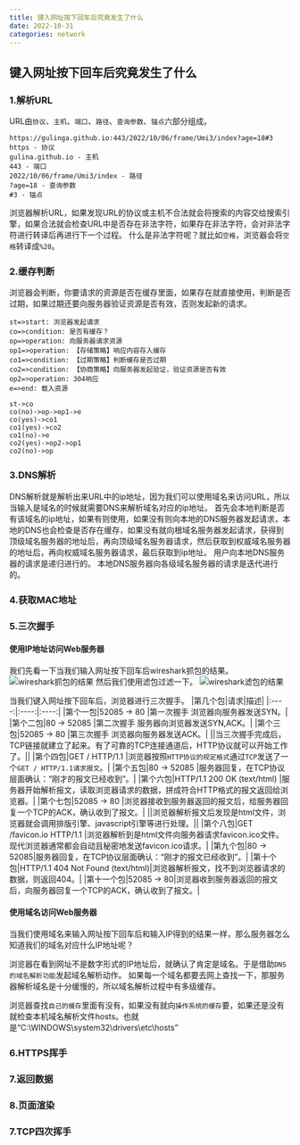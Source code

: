 ```yaml
---
title: 键入网址按下回车后究竟发生了什么
date: 2022-10-31
categories: network
---
```


## 键入网址按下回车后究竟发生了什么

### 1.解析URL
URL由`协议`、`主机`、`端口`、`路径`、`查询参数`、`锚点`六部分组成。
```
https://gulinga.github.io:443/2022/10/06/frame/Umi3/index?age=18#3
https - 协议
gulina.github.io - 主机
443 - 端口
2022/10/06/frame/Umi3/index - 路径
?age=18 - 查询参数
#3 - 锚点
```
浏览器解析URL，如果发现URL的协议或主机不合法就会将搜索的内容交给搜索引擎，如果合法就会检查URL中是否存在非法字符，如果存在非法字符，会对非法字符进行转译后再进行下一个过程。
什么是非法字符呢？就比如`空格`，浏览器会将`空格`转译成`%20`。

### 2.缓存判断
浏览器会判断，你要请求的资源是否在缓存里面，如果存在就直接使用，判断是否过期，如果过期还要向服务器验证资源是否有效，否则发起新的请求。
```flow
st=>start: 浏览器发起请求
co=>condition: 是否有缓存？
op=>operation: 向服务器请求资源
op1=>operation: 【存储策略】响应内容存入缓存
co1=>condition: 【过期策略】判断缓存是否过期
co2=>condition: 【协商策略】向服务器发起验证，验证资源是否有效
op2=>operation: 304响应
e=>end: 载入资源

st->co
co(no)->op->op1->e
co(yes)->co1
co1(yes)->co2
co1(no)->e
co2(yes)->op2->op1
co2(no)->op
```

### 3.DNS解析
DNS解析就是解析出来URL中的ip地址，因为我们可以使用域名来访问URL，所以当输入是域名的时候就需要DNS来解析域名对应的ip地址。
首先会本地判断是否有该域名的ip地址，如果有则使用，如果没有则向本地的DNS服务器发起请求，本地的DNS也会检查是否存在缓存，如果没有就向根域名服务器发起请求，获得到顶级域名服务器的地址后，再向顶级域名服务器请求，然后获取到权威域名服务器的地址后，再向权威域名服务器请求，最后获取到ip地址。
用户向本地DNS服务器的请求是递归进行的。
本地DNS服务器向各级域名服务器的请求是迭代进行的。

### 4.获取MAC地址


### 5.三次握手
#### 使用IP地址访问Web服务器
我们先看一下当我们输入网址按下回车后wireshark抓包的结果。
![wireshark抓包的结果](/images/%E7%BD%91%E7%BB%9C/1.png)
然后我们使用滤包过滤一下。
![wireshark滤包的结果](/images/%E7%BD%91%E7%BB%9C/2.png)

当我们键入网址按下回车后，浏览器进行三次握手。
|第几个包|请求|描述|
|:----:|:----:|:----:|
|第个一包|52085 -> 80  |第一次握手  浏览器向服务器发送SYN。|
|第个二包|80 -> 52085  |第二次握手  服务器向浏览器发送SYN,ACK。|
|第个三包|52085 -> 80  |第三次握手  浏览器向服务器发送ACK。|
||当三次握手完成后，TCP链接就建立了起来。有了可靠的TCP连接通道后，HTTP协议就可以开始工作了。||
|第个四包|GET / HTTP/1.1 |浏览器按照`HTTP协议的规定格式`通过`TCP`发送了一个`GET / HTTP/1.1请求报文`。|
|第个五包|80 -> 52085  |服务器回复，在TCP协议层面确认：“刚才的报文已经收到”。|
|第个六包|HTTP/1.1 200 OK (text/html)  |服务器开始解析报文，读取浏览器请求的数据，拼成符合HTTP格式的报文返回给浏览器。|
|第个七包|52085 -> 80  |浏览器接收到服务器返回的报文后，给服务器回复一个TCP的ACK，确认收到了报文。|
||浏览器解析报文后发现是html文件，浏览器就会调用排版引擎、javascript引擎等进行处理。||
|第个八包|GET /favicon.io HTTP/1.1 |浏览器解析到是html文件向服务器请求favicon.ico文件。现代浏览器通常都会自动且秘密地发送favicon.ico请求。|
|第九个包|80 -> 52085|服务器回复，在TCP协议层面确认：“刚才的报文已经收到”。|
|第十个包|HTTP/1.1 404 Not Found (text/html)|浏览器解析报文，找不到浏览器请求的数据，则返回404。|
|第十一个包|52085 -> 80|浏览器收到服务器返回的报文后，向服务器回复一个TCP的ACK，确认收到了报文。|

#### 使用域名访问Web服务器
当我们使用域名来输入网址按下回车后和输入IP得到的结果一样，那么服务器怎么知道我们的域名对应什么IP地址呢？

浏览器在看到网址不是数字形式的IP地址后，就确认了肯定是域名。于是借助`DNS的域名解析功能`发起域名解析动作。
如果每一个域名都要去网上查找一下，那服务器解析域名是十分缓慢的，所以域名解析过程中有多级缓存。

浏览器查找`自己的缓存`里面有没有，如果没有就向`操作系统的缓存`要，如果还是没有就检查本机域名解析文件hosts。也就是“C:\WINDOWS\system32\drivers\etc\hosts”

### 6.HTTPS挥手

### 7.返回数据

### 8.页面渲染

### 7.TCP四次挥手